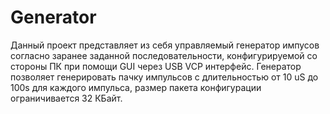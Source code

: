# Generator

Данный проект представляет из себя управляемый генератор импусов согласно заранее заданной последовательности, конфигурируемой со стороны ПК при помощи GUI через USB VCP интерфейс. 
Генератор позволяет генерировать пачку импульсов с длительностью от 10 uS до 100s для каждого импульса, размер пакета конфигурации ограничивается 32 КБайт.
